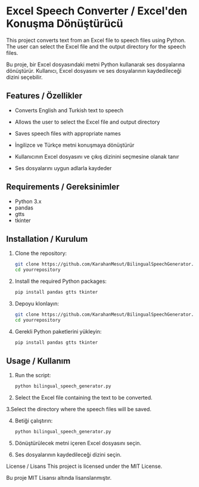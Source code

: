 # Excel Speech Converter / Excel'den Konuşma Dönüştürücü

This project converts text from an Excel file to speech files using Python. The user can select the Excel file and the output directory for the speech files.

Bu proje, bir Excel dosyasındaki metni Python kullanarak ses dosyalarına dönüştürür. Kullanıcı, Excel dosyasını ve ses dosyalarının kaydedileceği dizini seçebilir.

## Features / Özellikler

- Converts English and Turkish text to speech
- Allows the user to select the Excel file and output directory
- Saves speech files with appropriate names

- İngilizce ve Türkçe metni konuşmaya dönüştürür
- Kullanıcının Excel dosyasını ve çıkış dizinini seçmesine olanak tanır
- Ses dosyalarını uygun adlarla kaydeder

## Requirements / Gereksinimler

- Python 3.x
- pandas
- gtts
- tkinter

## Installation / Kurulum

1. Clone the repository:
   ```bash
   git clone https://github.com/KarahanMesut/BilingualSpeechGenerator.git
   cd yourrepository

2. Install the required Python packages:
   ```bash
   pip install pandas gtts tkinter
   
3. Depoyu klonlayın:
   ```bash
   git clone https://github.com/KarahanMesut/BilingualSpeechGenerator.git
   cd yourrepository
   
4. Gerekli Python paketlerini yükleyin:
   ```bash
   pip install pandas gtts tkinter

   
## Usage / Kullanım

1. Run the script:
   ```bash
   python bilingual_speech_generator.py
2. Select the Excel file containing the text to be converted.

3.Select the directory where the speech files will be saved.

4. Betiği çalıştırın:
   ```bash
   python bilingual_speech_generator.py

5. Dönüştürülecek metni içeren Excel dosyasını seçin.

6. Ses dosyalarının kaydedileceği dizini seçin.


License / Lisans
This project is licensed under the MIT License.

Bu proje MIT Lisansı altında lisanslanmıştır.
